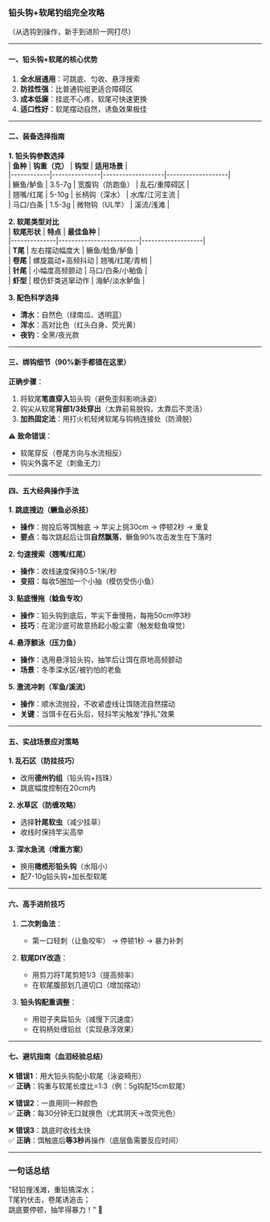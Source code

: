 ### **铅头钩+软尾钓组完全攻略**  
（从选钩到操作，新手到进阶一网打尽）  

---

#### **一、铅头钩+软尾的核心优势**  
1. **全水层通用**：可跳底、匀收、悬浮搜索  
2. **防挂性强**：比普通钩组更适合障碍区  
3. **成本低廉**：挂底不心疼，软尾可快速更换  
4. **适口性好**：软尾摆动自然，诱鱼效果极佳  

---

#### **二、装备选择指南**  
**1. 铅头钩参数选择**  
| **鱼种**   | **钩重（克）** | **钩型**          | **适用场景**       |  
|------------|---------------|-------------------|-------------------|  
| 鳜鱼/鲈鱼  | 3.5-7g        | 宽腹钩（防跑鱼）   | 乱石/重障碍区      |  
| 翘嘴/红尾  | 5-10g         | 长柄钩（深水）     | 水库/江河主流      |  
| 马口/白条  | 1.5-3g        | 微物钩（UL竿）     | 溪流/浅滩         |  

**2. 软尾类型对比**  
| **软尾形状** | **特点**                | **最佳鱼种**       |  
|--------------|-------------------------|-------------------|  
| **T尾**      | 左右摆动幅度大          | 鳜鱼/鲶鱼/鲈鱼    |  
| **卷尾**     | 螺旋震动+高频抖动        | 翘嘴/红尾/青梢    |  
| **针尾**     | 小幅度高频颤动           | 马口/白条/小鲌鱼  |  
| **虾型**     | 模仿虾类逃窜动作          | 海鲈/淡水鲈鱼     |  

**3. 配色科学选择**  
- **清水**：自然色（绿南瓜、透明蓝）  
- **浑水**：高对比色（红头白身、荧光黄）  
- **夜钓**：全黑/夜光款  

---

#### **三、绑钩细节（90%新手都错在这里）**  
**正确步骤**：  
1. 将软尾**笔直穿入**铅头钩（避免歪斜影响泳姿）  
2. 钩尖从软尾**背部1/3处穿出**（太靠前易脱钩，太靠后不灵活）  
3. **加热固定法**：用打火机轻烤软尾与钩柄连接处（防滑脱）  

**⚠️ 致命错误**：  
- 软尾穿反（卷尾方向与水流相反）  
- 钩尖外露不足（刺鱼无力）  

---

#### **四、五大经典操作手法**  
**1. 跳底搜边（鳜鱼必杀技）**  
- **操作**：抛投后等饵触底 → 竿尖上挑30cm → 停顿2秒 → 重复  
- **要点**：每次跳起后让饵**自然飘落**，鳜鱼90%攻击发生在下落时  

**2. 匀速搜索（翘嘴/红尾）**  
- **操作**：收线速度保持0.5-1米/秒  
- **变招**：每收5圈加一个小抽（模仿受伤小鱼）  

**3. 贴底慢拖（鲶鱼专攻）**  
- **操作**：铅头钩到底后，竿尖下垂慢拖，每拖50cm停3秒  
- **技巧**：在泥沙底可故意扬起小股尘雾（触发鲶鱼嗅觉）  

**4. 悬浮颤泳（压力鱼）**  
- **操作**：选用悬浮铅头钩，抽竿后让饵在原地高频颤动  
- **场景**：冬季深水区/被钓怕的老鱼  

**5. 激流冲刺（军鱼/溪流）**  
- **操作**：顺水流抛投，不收紧虚线让饵随流自然摆动  
- **关键**：当饵卡在石头后，轻抖竿尖触发"挣扎"效果  

---

#### **五、实战场景应对策略**  
**1. 乱石区（防挂技巧）**  
- 改用**德州钓组**（铅头钩+挡珠）  
- 跳底幅度控制在20cm内  

**2. 水草区（防缠攻略）**  
- 选择**针尾软虫**（减少挂草）  
- 收线时保持竿尖高举  

**3. 深水急流（增重方案）**  
- 换用**橄榄形铅头钩**（水阻小）  
- 配7-10g铅头钩+加长型软尾  

---

#### **六、高手进阶技巧**  
1. **二次刺鱼法**：  
   - 第一口轻刺（让鱼咬牢） → 停顿1秒 → 暴力补刺  

2. **软尾DIY改造**：  
   - 用剪刀将T尾剪短1/3（提高频率）  
   - 在软尾腹部划几道切口（增加摆动）  

3. **铅头钩配重调整**：  
   - 用钳子夹扁铅头（减慢下沉速度）  
   - 在钩柄处缠铅丝（实现悬浮效果）  

---

#### **七、避坑指南（血泪经验总结）**  
❌ **错误1**：用大铅头钩配小软尾（泳姿畸形）  
✅ **正确**：钩重与软尾长度比=1:3（例：5g钩配15cm软尾）  

❌ **错误2**：一直用同一种颜色  
✅ **正确**：每30分钟无口就换色（尤其阴天→改荧光色）  

❌ **错误3**：跳底时收线太快  
✅ **正确**：饵触底后**等3秒**再操作（底层鱼需要反应时间）  

---

### **一句话总结**  
"轻铅搜浅滩，重铅搞深水；  
T尾钓伏击，卷尾诱追击；  
跳底要停顿，抽竿得暴力！" 🎣
